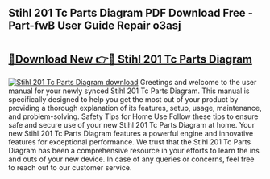 ## Stihl 201 Tc Parts Diagram PDF Download Free - Part-fwB User Guide Repair o3asj

# <h2><a href="http://dfjqgfj.blite.top/?on=Stihl+201+Tc+Parts+Diagram">🔗Download New 👉🔴 Stihl 201 Tc Parts Diagram</a></h2>

[![Stihl 201 Tc Parts Diagram download](https://i.imgur.com/lujVjoI.png)](http://dfjqgfj.blite.top/?on=Stihl+201+Tc+Parts+Diagram)
Greetings and welcome to the user manual for your newly synced Stihl 201 Tc Parts Diagram. This manual is specifically designed to help you get the most out of your product by providing a thorough explanation of its features, setup, usage, maintenance, and problem-solving. Safety Tips for Home Use Follow these tips to ensure safe and secure use of your new Stihl 201 Tc Parts Diagram at home. Your new Stihl 201 Tc Parts Diagram features a powerful engine and innovative features for exceptional performance. We trust that the Stihl 201 Tc Parts Diagram has been a comprehensive resource in your efforts to learn the ins and outs of your new device. In case of any queries or concerns, feel free to reach out to our customer service.
